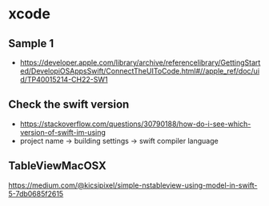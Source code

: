 # xcode


## Sample 1
* https://developer.apple.com/library/archive/referencelibrary/GettingStarted/DevelopiOSAppsSwift/ConnectTheUIToCode.html#//apple_ref/doc/uid/TP40015214-CH22-SW1

## Check the swift version
* https://stackoverflow.com/questions/30790188/how-do-i-see-which-version-of-swift-im-using
* project name -> building settings -> swift compiler language


## TableViewMacOSX
https://medium.com/@kicsipixel/simple-nstableview-using-model-in-swift-5-7db0685f2615
